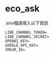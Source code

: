 # eco_ask

.env檔請填入以下資訊
```
LINE_CHANNEL_TOKEN=
LINE_CHANNEL_SECRET=
OPENAI_KEY=
GOOGLE_API_KEY=
IMGUR_ID=
```